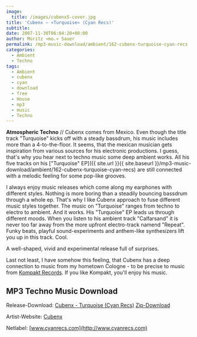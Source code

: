 ```yaml
---
image:
  title: /images/cubenx5-cover.jpg
title: 'Cubenx – »Turquoise« (Cyan Recs)'
subtitle: 
date: 2007-11-30T06:04:20+00:00
author: Moritz »mo.« Sauer
permalink: /mp3-music-download/ambient/162-cubenx-turquoise-cyan-recs
categories:
  - Ambient
  - Techno
tags:
  - Ambient
  - cubenx
  - cyan
  - download
  - free
  - House
  - mp3
  - music
  - Techno
---
```

**Atmospheric Techno** // Cubenx comes from Mexico. Even though the title track "Turquoise" kicks off with a steady bassdrum, his music includes more than a 4-to-the-floor. It seems, that the mexican musician gets inspiration from various sources for his electronic productions. I guess, that's why you hear next to techno music some deep ambient works. All his five tracks on his ["Turquoise" EP]({{ site.url }}{{ site.baseurl }}/mp3-music-download/ambient/162-cubenx-turquoise-cyan-recs) are still connected with a melodic feeling for some pop-like grooves.<!--more-->

I always enjoy music releases which come along my earphones with different styles. Nothing is more boring than a steadily bouncing bassdrum through a whole ep. That's why I like Cubenx approach to fuse different music styles together. The music on "Turquoise" ranges from techno to electro to ambient. And it works. His "Turquoise" EP leads us through different moods. When you listen to his ambient track "Calfarsand" it is never too far away from the more upfront electro-track namend "Repeat". Funky beats, playful sound-experiments and anthem-like synthesizers lift you up in this track. Cool.

A well-shaped, vivid and experimental release full of surprises.

Last not least, I have somehow this feeling, that Cubenx has a deep connection to music from my hometown Cologne - to be precise to music from [Kompakt Records](http://www.kompakt-net.com/). If you like Kompakt, you'll enjoy his music.

## MP3 Techno Music Download

Release-Download: [Cubenx - Turquoise (Cyan Recs)](http://www.cyanrecs.com/releasec5.html) [Zip-Download](http://www.cyanrecs.com/records/%5bc5%5d_cubenx.zip)
  
Artist-Website: [Cubenx](http://www.myspace.com/cubenx)
  
Netlabel: [www.cyanrecs.com](http://www.cyanrecs.com)